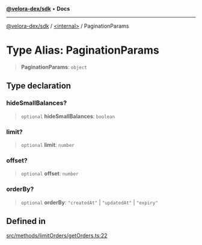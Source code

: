 [**@velora-dex/sdk**](../../README.md) • **Docs**

***

[@velora-dex/sdk](../../globals.md) / [\<internal\>](../README.md) / PaginationParams

# Type Alias: PaginationParams

> **PaginationParams**: `object`

## Type declaration

### hideSmallBalances?

> `optional` **hideSmallBalances**: `boolean`

### limit?

> `optional` **limit**: `number`

### offset?

> `optional` **offset**: `number`

### orderBy?

> `optional` **orderBy**: `"createdAt"` \| `"updatedAt"` \| `"expiry"`

## Defined in

[src/methods/limitOrders/getOrders.ts:22](https://github.com/VeloraDEX/sdk/blob/feat/extend_delta_orders_filtering/src/methods/limitOrders/getOrders.ts#L22)
